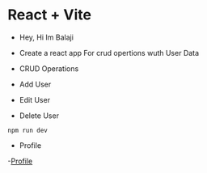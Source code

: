 # React + Vite

- Hey, Hi Im Balaji

- Create a react app For crud opertions wuth User Data



- CRUD Operations
- Add User
- Edit User
- Delete User



`
npm run dev
`
- Profile

-[Profile](https://sparkly-semolina-15b3b3.netlify.app/)